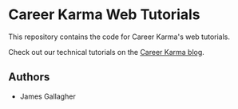 # Career Karma Web Tutorials

This repository contains the code for Career Karma's web tutorials.

Check out our technical tutorials on the [Career Karma blog](careerkarma.com/blog/).

## Authors

- James Gallagher
